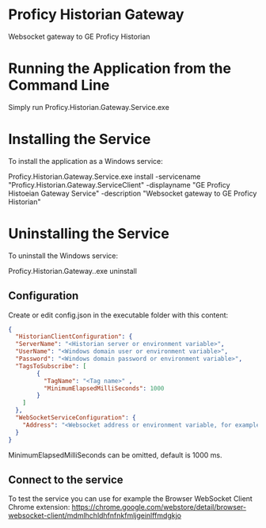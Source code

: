 # Proficy Historian Gateway
Websocket gateway to GE Proficy Historian

# Running the Application from the Command Line
Simply run Proficy.Historian.Gateway.Service.exe

# Installing the Service
To install the application as a Windows service:

Proficy.Historian.Gateway.Service.exe install -servicename "Proficy.Historian.Gateway.ServiceClient" -displayname "GE Proficy Histoeian Gateway Service" -description "Websocket gateway to GE Proficy Historian"

# Uninstalling the Service
To uninstall the Windows service:

Proficy.Historian.Gateway..exe uninstall 


## Configuration
Create or edit config.json in the executable folder with this content:
```json
{
  "HistorianClientConfiguration": {
  "ServerName": "<Historian server or environment variable>",
  "UserName": "<Windows domain user or environment variable>",
  "Password": "<Windows domain password or environment variable>",
  "TagsToSubscribe": [
		{
		  "TagName": "<Tag name>" ,
		  "MinimumElapsedMilliSeconds": 1000
		}
	]
  },
  "WebSocketServiceConfiguration": {
    "Address": "<Websocket address or environment variable, for example ws://0.0.0.0:15099>"
  }
}
```
MinimumElapsedMilliSeconds can be omitted, default is 1000 ms.

## Connect to the service
To test the service you can use for example the Browser WebSocket Client Chrome extension: https://chrome.google.com/webstore/detail/browser-websocket-client/mdmlhchldhfnfnkfmljgeinlffmdgkjo